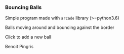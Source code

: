 ### Bouncing Balls

Simple program made with ```arcade``` library (>=python3.6)

Balls moving around and bouncing against the border

Click to add a new ball


Benoit Pingris
